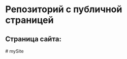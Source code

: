 # Репозиторий с публичной страницей 

## Страница сайта:
<!-- https://github.com/dasha124e/mySite.git -->#   m y S i t e  
 